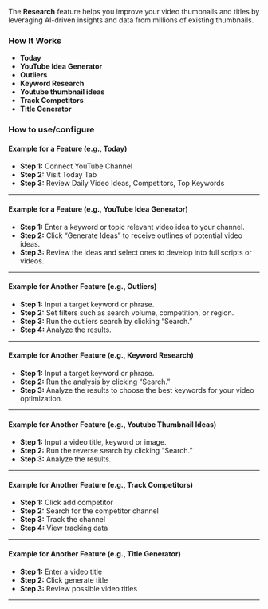 The **Research** feature helps you improve your video thumbnails and titles by leveraging AI-driven insights and data from millions of existing thumbnails.

### How It Works

- **Today**
- **YouTube Idea Generator**
- **Outliers**
- **Keyword Research**
- **Youtube thumbnail ideas**
- **Track Competitors**
- **Title Generator**

### How to use/configure

#### Example for a Feature (e.g., Today)

- **Step 1:** Connect YouTube Channel
- **Step 2:** Visit Today Tab
- **Step 3:** Review Daily Video Ideas, Competitors, Top Keywords

---

#### Example for a Feature (e.g., YouTube Idea Generator)

- **Step 1:** Enter a keyword or topic relevant video idea to your channel.
- **Step 2:** Click “Generate Ideas” to receive outlines of potential video ideas.
- **Step 3:** Review the ideas and select ones to develop into full scripts or videos.

---

#### Example for Another Feature (e.g., Outliers)

- **Step 1:** Input a target keyword or phrase.
- **Step 2:** Set filters such as search volume, competition, or region.
- **Step 3:** Run the outliers search by clicking “Search.”
- **Step 4:** Analyze the results.

---

#### Example for Another Feature (e.g., Keyword Research)

- **Step 1:** Input a target keyword or phrase.
- **Step 2:** Run the analysis by clicking “Search.”
- **Step 3:** Analyze the results to choose the best keywords for your video optimization.

---

#### Example for Another Feature (e.g., Youtube Thumbnail Ideas)

- **Step 1:** Input a video title, keyword or image.
- **Step 2:** Run the reverse search by clicking “Search.”
- **Step 3:** Analyze the results.

---

#### Example for Another Feature (e.g., Track Competitors)

- **Step 1:** Click add competitor
- **Step 2:** Search for the competitor channel
- **Step 3:** Track the channel
- **Step 4:** View tracking data

---

#### Example for Another Feature (e.g., Title Generator)

- **Step 1:** Enter a video title
- **Step 2:** Click generate title
- **Step 3:** Review possible video titles

---